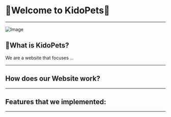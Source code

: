 # 🐾Welcome to KidoPets🐾
--- 
![Image](https://github.com/user-attachments/assets/9de0f3e0-7c06-4f47-aabe-e83ffeb1c51d)

## 🐶What is KidoPets?
We are a website that focuses ...

---

## How does our Website work?

--- 

## Features that we implemented:

--- 
